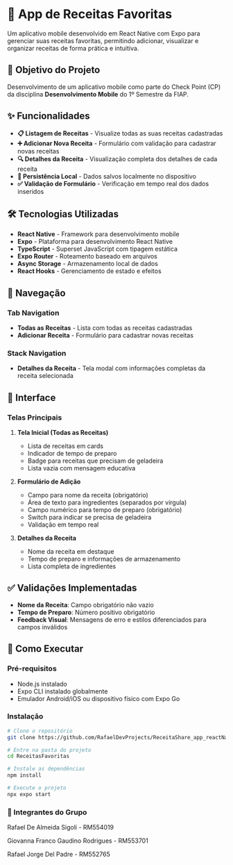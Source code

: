 # 📱 App de Receitas Favoritas

Um aplicativo mobile desenvolvido em React Native com Expo para gerenciar suas receitas favoritas, permitindo adicionar, visualizar e organizar receitas de forma prática e intuitiva.

## 🎯 Objetivo do Projeto

Desenvolvimento de um aplicativo mobile como parte do Check Point (CP) da disciplina **Desenvolvimento Mobile** do 1º Semestre da FIAP.

## ✨ Funcionalidades

- **📋 Listagem de Receitas** - Visualize todas as suas receitas cadastradas
- **➕ Adicionar Nova Receita** - Formulário com validação para cadastrar novas receitas
- **🔍 Detalhes da Receita** - Visualização completa dos detalhes de cada receita
- **💾 Persistência Local** - Dados salvos localmente no dispositivo
- **✅ Validação de Formulário** - Verificação em tempo real dos dados inseridos

## 🛠️ Tecnologias Utilizadas

- **React Native** - Framework para desenvolvimento mobile
- **Expo** - Plataforma para desenvolvimento React Native
- **TypeScript** - Superset JavaScript com tipagem estática
- **Expo Router** - Roteamento baseado em arquivos
- **Async Storage** - Armazenamento local de dados
- **React Hooks** - Gerenciamento de estado e efeitos

## 📱 Navegação

### Tab Navigation
- **Todas as Receitas** - Lista com todas as receitas cadastradas
- **Adicionar Receita** - Formulário para cadastrar novas receitas

### Stack Navigation  
- **Detalhes da Receita** - Tela modal com informações completas da receita selecionada

## 🎨 Interface

### Telas Principais

1. **Tela Inicial (Todas as Receitas)**
   - Lista de receitas em cards
   - Indicador de tempo de preparo
   - Badge para receitas que precisam de geladeira
   - Lista vazia com mensagem educativa

2. **Formulário de Adição**
   - Campo para nome da receita (obrigatório)
   - Área de texto para ingredientes (separados por vírgula)
   - Campo numérico para tempo de preparo (obrigatório)
   - Switch para indicar se precisa de geladeira
   - Validação em tempo real

3. **Detalhes da Receita**
   - Nome da receita em destaque
   - Tempo de preparo e informações de armazenamento
   - Lista completa de ingredientes

## ✅ Validações Implementadas

- **Nome da Receita**: Campo obrigatório não vazio
- **Tempo de Preparo**: Número positivo obrigatório
- **Feedback Visual**: Mensagens de erro e estilos diferenciados para campos inválidos

## 🚀 Como Executar

### Pré-requisitos
- Node.js instalado
- Expo CLI instalado globalmente
- Emulador Android/iOS ou dispositivo físico com Expo Go

### Instalação
```bash
# Clone o repositório
git clone https://github.com/RafaelDevProjects/ReceitaShare_app_reactNative.git

# Entre na pasta do projeto
cd ReceitasFavoritas

# Instale as dependências
npm install

# Execute o projeto
npx expo start
```

### 👥 Integrantes do Grupo
Rafael De Almeida Sigoli - RM554019

Giovanna Franco Gaudino Rodrigues - RM553701

Rafael Jorge Del Padre - RM552765
